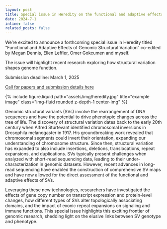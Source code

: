 ```yaml
---
layout: post
title: Special issue in Heredity on the functional and adaptive effects of genomic structural variation!
date: 2024-7-1
inline: false
related_posts: false
---
```

We’re excited to announce a forthcoming special issue in Heredity titled “Functional and Adaptive Effects of Genomic Structural Variation” co-edited by Megan Dennis, Ellen Leffler, Omer Gokcumen and myself.

The issue will highlight recent research exploring how structural variation shapes genome function.

Submission deadline: March 1, 2025

[Call for papers and submission details here](https://www.nature.com/collections/deejeiccee)

<div class="row justify-content-center">
    <div class="col-sm-8 mt-3 mt-md-0">
        {% include figure.liquid path="assets/img/heredity.jpg" title="example image" class="img-fluid rounded z-depth-1 center-img" %}
    </div>
</div>    



Genomic structural variants (SVs) involve the rearrangement of DNA sequences and have the potential to drive phenotypic changes across the tree of life. The discovery of structural variation dates back to the early 20th century when Alfred Sturtevant identified chromosomal inversions in Drosophila melanogaster in 1917. His groundbreaking work revealed that chromosomal segments could invert their orientation, expanding our understanding of chromosome structure. Since then, structural variation has expanded to also include insertions, deletions, translocations, repeat expansions, and duplications. SVs typically present challenges when analyzed with short-read sequencing data, leading to their under-characterization in genomic datasets. However, recent advances in long-read sequencing have enabled the construction of comprehensive SV maps and have now allowed for the direct assessment of the functional and adaptive effects of SVs.

Leveraging these new technologies, researchers have investigated the effects of gene copy number on transcript expression and protein-level changes, how different types of SVs alter topologically associating domains, and the impact of exonic repeat expansions on signaling and immune functions. This special issue highlights this exciting frontier of genomic research, shedding light on the elusive links between SV genotype and phenotype.
